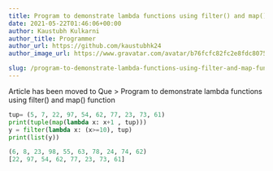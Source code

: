 ```yaml
---
title: Program to demonstrate lambda functions using filter() and map() function
date: 2021-05-22T01:46:06+00:00
author: Kaustubh Kulkarni
author_title: Programmer
author_url: https://github.com/kaustubhk24
author_image_url: https://www.gravatar.com/avatar/b76fcfc82fc2e8fdc8075636f1735f61?s=200

slug: /program-to-demonstrate-lambda-functions-using-filter-and-map-function/
---
```

Article has been moved to
Que > Program to demonstrate lambda functions using filter() and map() function

```python title="file.py"
tup= (5, 7, 22, 97, 54, 62, 77, 23, 73, 61)
print(tuple(map(lambda x: x+1 , tup)))
y = filter(lambda x: (x>=10), tup)
print(list(y))
```

```python title="Output"
(6, 8, 23, 98, 55, 63, 78, 24, 74, 62)
[22, 97, 54, 62, 77, 23, 73, 61]
```